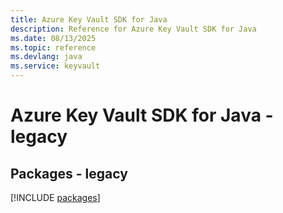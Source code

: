 ```yaml
---
title: Azure Key Vault SDK for Java
description: Reference for Azure Key Vault SDK for Java
ms.date: 08/13/2025
ms.topic: reference
ms.devlang: java
ms.service: keyvault
---
```

# Azure Key Vault SDK for Java - legacy
## Packages - legacy
[!INCLUDE [packages](key-vault-index.md)]